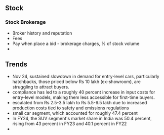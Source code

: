 ## Stock

### Stock Brokerage 
- Broker history and reputation
- Fees
- Pay when place a bid - brokerage charges, % of stock volume 
- 

## Trends
- Nov 24, sustained slowdown in demand for entry-level cars, particularly hatchbacks, those priced below Rs 10 lakh (ex-showroom), are struggling to attract buyers. 
-  compliance has led to a roughly 40 percent increase in input costs for entry-level models, making them less accessible for first-time buyers.
- escalated from Rs 2.5-3.5 lakh to Rs 5.5-6.5 lakh due to increased production costs tied to safety and emissions regulations
- small car segment, which accounted for roughly 47.4 percent
- In FY24, the SUV segment's market share in India was 50.4 percent, rising from 43 percent in FY23 and 40.1 percent in FY22
- 